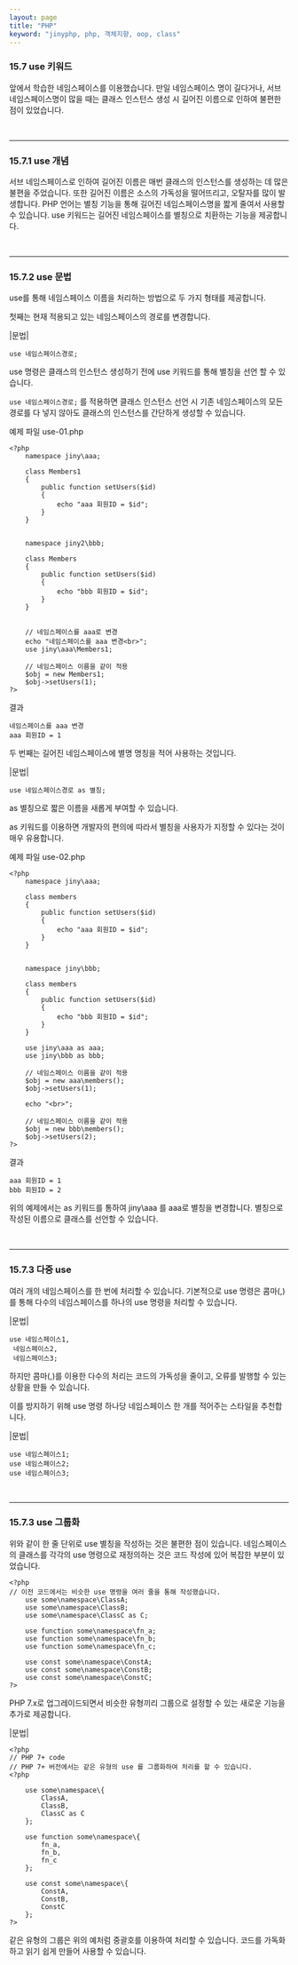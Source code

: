 ```yaml
---
layout: page
title: "PHP"
keyword: "jinyphp, php, 객체지향, oop, class"
---
```

### 15.7 use 키워드
앞에서 학습한 네임스페이스를 이용했습니다. 만일 네임스페이스 명이 길다거나, 서브 네임스페이스명이 많을 때는 클래스 인스턴스 생성 시 길어진 이름으로 인하여 불편한 점이 있었습니다.   

<br>
<hr>

### 15.7.1 use 개념
서브 네임스페이스로 인하여 길어진 이름은 매번 클래스의 인스턴스를 생성하는 데 많은 불편을 주었습니다. 또한 길어진 이름은 소스의 가독성을 떨어뜨리고, 오탈자를 많이 발생합니다. PHP 언어는 별칭 기능을 통해 길어진 네임스페이스명을 짧게 줄여서 사용할 수 있습니다. use 키워드는 길어진 네임스페이스를 별칭으로 치환하는 기능을 제공합니다.   

<br>
<hr>

### 15.7.2 use 문법
use를 통해 네임스페이스 이름을 처리하는 방법으로 두 가지 형태를 제공합니다.  

첫째는 현재 적용되고 있는 네임스페이스의 경로를 변경합니다.  

|문법|
```
use 네임스페이스경로;
```

use 명령은 클래스의 인스턴스 생성하기 전에 use 키워드를 통해 별칭을 선언 할 수 있습니다.  

`use 네임스페이스경로;` 를 적용하면 클래스 인스턴스 선언 시 기존 네임스페이스의 모든 경로를 다 넣지 않아도 클래스의 인스턴스를 간단하게 생성할 수 있습니다. 

예제 파일 use-01.php 
```
<?php
	namespace jiny\aaa;

	class Members1
	{
		public function setUsers($id)
		{
			echo "aaa 회원ID = $id";
		}
	}


	namespace jiny2\bbb;

	class Members
	{
		public function setUsers($id)
		{
			echo "bbb 회원ID = $id";
		}
	}


	// 네임스페이스를 aaa로 변경
	echo "네임스페이스를 aaa 변경<br>";
	use jiny\aaa\Members1;

	// 네임스페이스 이름을 같이 적용 
	$obj = new Members1;
	$obj->setUsers(1);
?>
```

결과
```
네임스페이스를 aaa 변경
aaa 회원ID = 1
```

두 번째는 길어진 네임스페이스에 별명 명칭을 적어 사용하는 것입니다.  

|문법|
```
use 네임스페이스경로 as 별칭;
```

as 별칭으로 짧은 이름을 새롭게 부여할 수 있습니다.  

as 키워드를 이용하면 개발자의 편의에 따라서 별칭을 사용자가 지정할 수 있다는 것이 매우 유용합니다.  

예제 파일 use-02.php
```
<?php
	namespace jiny\aaa;

	class members
	{
		public function setUsers($id)
		{
			echo "aaa 회원ID = $id";
		}
	}


	namespace jiny\bbb;

	class members
	{
		public function setUsers($id)
		{
			echo "bbb 회원ID = $id";
		}
	}

	use jiny\aaa as aaa;
	use jiny\bbb as bbb;

	// 네임스페이스 이름을 같이 적용 
	$obj = new aaa\members();
	$obj->setUsers(1);

	echo "<br>";

	// 네임스페이스 이름을 같이 적용 
	$obj = new bbb\members();
	$obj->setUsers(2);
?>
```

결과
```
aaa 회원ID = 1
bbb 회원ID = 2
```

위의 예제에서는 as 키워드를 통하여 jiny\aaa 를 aaa로 별칭을 변경합니다. 별칭으로 작성된 이름으로 클래스를 선언할 수 있습니다.

<br>
<hr>

### 15.7.3 다중 use
여러 개의 네임스페이스를 한 번에 처리할 수 있습니다. 기본적으로 use 명령은 콤마(,)를 통해 다수의 네임스페이스를 하나의 use 명령을 처리할 수 있습니다.  

|문법|
```
use 네임스페이스1,
 네임스페이스2,
 네임스페이스3;
```

하지만 콤마(,)를 이용한 다수의 처리는 코드의 가독성을 줄이고, 오류를 발행할 수 있는 상황을 만들 수 있습니다.  

이를 방지하기 위해 use 명령 하나당 네임스페이스 한 개를 적어주는 스타일을 추천합니다.   

|문법|
```
use 네임스페이스1;
use 네임스페이스2;
use 네임스페이스3;
```

<br>
<hr>

### 15.7.3 use 그룹화
위와 같이 한 줄 단위로 use 별칭을 작성하는 것은 불편한 점이 있습니다. 네임스페이스의 클래스를 각각의 use 명령으로 재정의하는 것은 코드 작성에 있어 복잡한 부분이 있었습니다.  

```
<?php
// 이전 코드에서는 비슷한 use 명령을 여러 줄을 통해 작성했습니다.
	use some\namespace\ClassA;
	use some\namespace\ClassB;
	use some\namespace\ClassC as C;

	use function some\namespace\fn_a;
	use function some\namespace\fn_b;
	use function some\namespace\fn_c;

	use const some\namespace\ConstA;
	use const some\namespace\ConstB;
	use const some\namespace\ConstC;
?>
```

PHP 7.x로 업그레이드되면서 비슷한 유형끼리 그룹으로 설정할 수 있는 새로운 기능을 추가로 제공합니다.  

|문법|
```
<?php
// PHP 7+ code
// PHP 7+ 버전에서는 같은 유형의 use 를 그룹화하여 처리를 할 수 있습니다.
<?php

	use some\namespace\{
		ClassA, 
		ClassB, 
		ClassC as C
	};
	
	use function some\namespace\{
		fn_a, 
		fn_b, 
		fn_c
	};
	
	use const some\namespace\{
		ConstA, 
		ConstB, 
		ConstC
	};
?>
```

같은 유형의 그룹은 위의 예처럼 중괄호를 이용하여 처리할 수 있습니다. 코드를 가독화하고 읽기 쉽게 만들어 사용할 수 있습니다.  

<br><br>